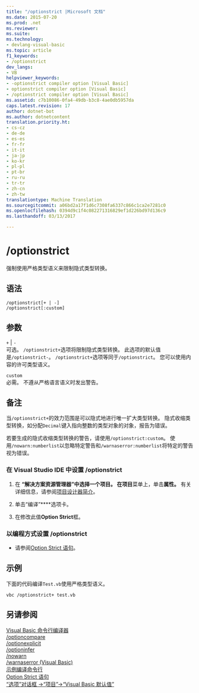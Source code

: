 ```yaml
---
title: "/optionstrict |Microsoft 文档"
ms.date: 2015-07-20
ms.prod: .net
ms.reviewer: 
ms.suite: 
ms.technology:
- devlang-visual-basic
ms.topic: article
f1_keywords:
- /optionstrict
dev_langs:
- VB
helpviewer_keywords:
- -optionstrict compiler option [Visual Basic]
- optionstrict compiler option [Visual Basic]
- /optionstrict compiler option [Visual Basic]
ms.assetid: c7b10086-0fa4-49db-b3c8-4ae0db5957da
caps.latest.revision: 17
author: dotnet-bot
ms.author: dotnetcontent
translation.priority.ht:
- cs-cz
- de-de
- es-es
- fr-fr
- it-it
- ja-jp
- ko-kr
- pl-pl
- pt-br
- ru-ru
- tr-tr
- zh-cn
- zh-tw
translationtype: Machine Translation
ms.sourcegitcommit: a06bd2a17f1d6c7308fa6337c866c1ca2e7281c0
ms.openlocfilehash: 0394d9c1f4c082271316829ef1d226bd97d136c9
ms.lasthandoff: 03/13/2017

---
```

# <a name="optionstrict"></a>/optionstrict
强制使用严格类型语义来限制隐式类型转换。  
  
## <a name="syntax"></a>语法  
  
```  
/optionstrict[+ | -]  
/optionstrict[:custom]  
```  
  
## <a name="arguments"></a>参数  
 `+` &#124; `-`  
 可选。 `/optionstrict+`选项将限制隐式类型转换。 此选项的默认值是`/optionstrict-`。 `/optionstrict+`选项等同于`/optionstrict`。 您可以使用内容的许可类型语义。  
  
 `custom`  
 必需。 不遵从严格语言语义时发出警告。  
  
## <a name="remarks"></a>备注  
 当`/optionstrict+`的效力范围是可以隐式地进行唯一扩大类型转换。 隐式收缩类型转换，如分配`Decimal`键入指向整数的类型对象的对象，报告为错误。  
  
 若要生成的隐式收缩类型转换的警告，请使用`/optionstrict:custom`。 使用`/nowarn:numberlist`以忽略特定警告和`/warnaserror:numberlist`将特定的警告视为错误。  
  
### <a name="to-set-optionstrict-in-the-visual-studio-ide"></a>在 Visual Studio IDE 中设置 /optionstrict  
  
1.  在 **“解决方案资源管理器”**中选择一个项目。 在**项目**菜单上，单击**属性。** 有关详细信息，请参阅[项目设计器简介](http://msdn.microsoft.com/en-us/898dd854-c98d-430c-ba1b-a913ce3c73d7)。  
  
2.  单击“编译”****选项卡。  
  
3.  在修改此值**Option Strict**框。  
  
### <a name="to-set-optionstrict-programmatically"></a>以编程方式设置 /optionstrict  
  
-   请参阅[Option Strict 语句](../../../visual-basic/language-reference/statements/option-strict-statement.md)。  
  
## <a name="example"></a>示例  
 下面的代码编译`Test.vb`使用严格类型语义。  
  
```  
vbc /optionstrict+ test.vb  
```  
  
## <a name="see-also"></a>另请参阅  
 [Visual Basic 命令行编译器](../../../visual-basic/reference/command-line-compiler/index.md)   
 [/optioncompare](../../../visual-basic/reference/command-line-compiler/optioncompare.md)   
 [/optionexplicit](../../../visual-basic/reference/command-line-compiler/optionexplicit.md)   
 [/optioninfer](../../../visual-basic/reference/command-line-compiler/optioninfer.md)   
 [/nowarn](../../../visual-basic/reference/command-line-compiler/nowarn.md)   
 [/warnaserror (Visual Basic)](../../../visual-basic/reference/command-line-compiler/warnaserror.md)   
 [示例编译命令行](../../../visual-basic/reference/command-line-compiler/sample-compilation-command-lines.md)   
 [Option Strict 语句](../../../visual-basic/language-reference/statements/option-strict-statement.md)   
 [“选项”对话框 ->“项目”->“Visual Basic 默认值”](https://docs.microsoft.com/visualstudio/ide/reference/visual-basic-defaults-projects-options-dialog-box)
